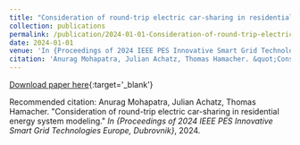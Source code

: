 ```yaml
---
title: "Consideration of round-trip electric car-sharing in residential energy system modeling"
collection: publications
permalink: /publication/2024-01-01-Consideration-of-round-trip-electric-car-sharing-i
date: 2024-01-01
venue: 'In {Proceedings of 2024 IEEE PES Innovative Smart Grid Technologies Europe, Dubrovnik}'
citation: 'Anurag Mohapatra, Julian Achatz, Thomas Hamacher. &quot;Consideration of round-trip electric car-sharing in residential energy system modeling.&quot; <em>In {Proceedings of 2024 IEEE PES Innovative Smart Grid Technologies Europe, Dubrovnik}</em>, 2024.'
---
```


[Download paper here](#){:target='_blank'}

Recommended citation: Anurag Mohapatra, Julian Achatz, Thomas Hamacher. "Consideration of round-trip electric car-sharing in residential energy system modeling." <em>In {Proceedings of 2024 IEEE PES Innovative Smart Grid Technologies Europe, Dubrovnik}</em>, 2024.
